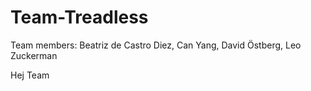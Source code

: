 # Team-Treadless
Team members: Beatriz de Castro Diez, Can Yang, David Östberg, Leo Zuckerman

Hej Team